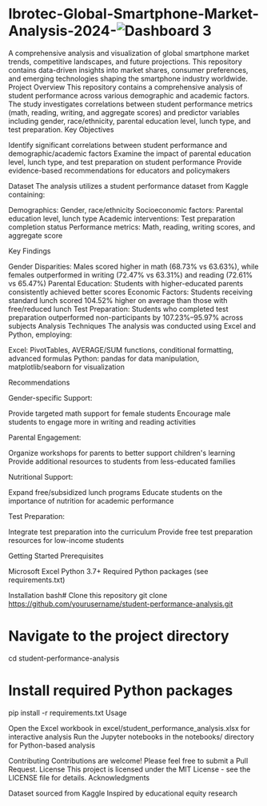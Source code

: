 # Ibrotec-Global-Smartphone-Market-Analysis-2024-![Dashboard 3](https://github.com/user-attachments/assets/6e41b3a9-7dd4-4909-b964-83fd18e34d4e)

A comprehensive analysis and visualization of global smartphone market trends, competitive landscapes, and future projections. This repository contains data-driven insights into market shares, consumer preferences, and emerging technologies shaping the smartphone industry worldwide.
Project Overview
This repository contains a comprehensive analysis of student performance across various demographic and academic factors. The study investigates correlations between student performance metrics (math, reading, writing, and aggregate scores) and predictor variables including gender, race/ethnicity, parental education level, lunch type, and test preparation.
Key Objectives

Identify significant correlations between student performance and demographic/academic factors
Examine the impact of parental education level, lunch type, and test preparation on student performance
Provide evidence-based recommendations for educators and policymakers

Dataset
The analysis utilizes a student performance dataset from Kaggle containing:

Demographics: Gender, race/ethnicity
Socioeconomic factors: Parental education level, lunch type
Academic interventions: Test preparation completion status
Performance metrics: Math, reading, writing scores, and aggregate score

Key Findings

Gender Disparities: Males scored higher in math (68.73% vs 63.63%), while females outperformed in writing (72.47% vs 63.31%) and reading (72.61% vs 65.47%)
Parental Education: Students with higher-educated parents consistently achieved better scores
Economic Factors: Students receiving standard lunch scored 104.52% higher on average than those with free/reduced lunch
Test Preparation: Students who completed test preparation outperformed non-participants by 107.23%–95.97% across subjects
Analysis Techniques
The analysis was conducted using Excel and Python, employing:

Excel: PivotTables, AVERAGE/SUM functions, conditional formatting, advanced formulas
Python: pandas for data manipulation, matplotlib/seaborn for visualization

Recommendations

Gender-specific Support:

Provide targeted math support for female students
Encourage male students to engage more in writing and reading activities


Parental Engagement:

Organize workshops for parents to better support children's learning
Provide additional resources to students from less-educated families


Nutritional Support:

Expand free/subsidized lunch programs
Educate students on the importance of nutrition for academic performance


Test Preparation:

Integrate test preparation into the curriculum
Provide free test preparation resources for low-income students



Getting Started
Prerequisites

Microsoft Excel
Python 3.7+
Required Python packages (see requirements.txt)

Installation
bash# Clone this repository
git clone https://github.com/yourusername/student-performance-analysis.git

# Navigate to the project directory
cd student-performance-analysis

# Install required Python packages
pip install -r requirements.txt
Usage

Open the Excel workbook in excel/student_performance_analysis.xlsx for interactive analysis
Run the Jupyter notebooks in the notebooks/ directory for Python-based analysis

Contributing
Contributions are welcome! Please feel free to submit a Pull Request.
License
This project is licensed under the MIT License - see the LICENSE file for details.
Acknowledgments

Dataset sourced from Kaggle
Inspired by educational equity research
